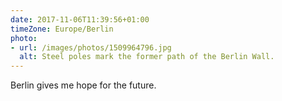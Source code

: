 ```yaml
---
date: 2017-11-06T11:39:56+01:00
timeZone: Europe/Berlin
photo:
- url: /images/photos/1509964796.jpg
  alt: Steel poles mark the former path of the Berlin Wall.
---
```

Berlin gives me hope for the future.

